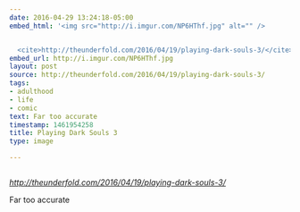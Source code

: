 ```yaml
---
date: 2016-04-29 13:24:18-05:00
embed_html: '<img src="http://i.imgur.com/NP6HThf.jpg" alt="" />


  <cite>http://theunderfold.com/2016/04/19/playing-dark-souls-3/</cite>'
embed_url: http://i.imgur.com/NP6HThf.jpg
layout: post
source: http://theunderfold.com/2016/04/19/playing-dark-souls-3/
tags:
- adulthood
- life
- comic
text: Far too accurate
timestamp: 1461954258
title: Playing Dark Souls 3
type: image

---
```

<img src="http://i.imgur.com/NP6HThf.jpg" alt="" />

<cite>http://theunderfold.com/2016/04/19/playing-dark-souls-3/</cite>

Far too accurate